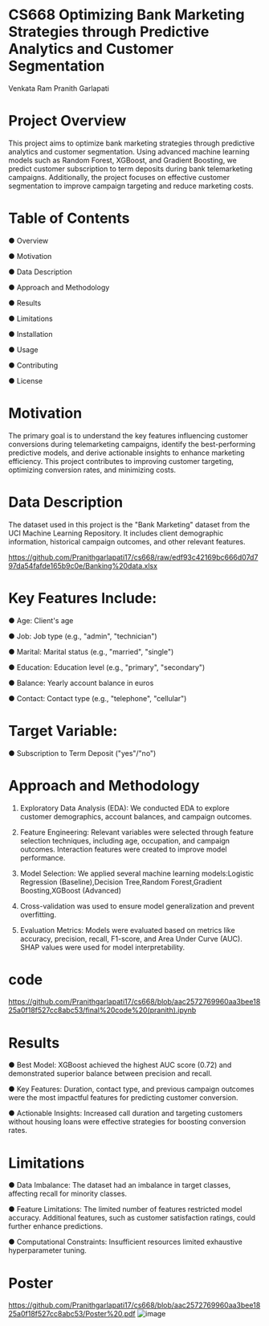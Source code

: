 # CS668 Optimizing Bank Marketing Strategies through Predictive Analytics and Customer Segmentation
Venkata Ram Pranith Garlapati

# Project Overview

This project aims to optimize bank marketing strategies through predictive analytics and customer segmentation. Using advanced machine learning models such as Random Forest, XGBoost, and Gradient Boosting, we predict customer subscription to term deposits during bank telemarketing campaigns. Additionally, the project focuses on effective customer segmentation to improve campaign targeting and reduce marketing costs.

# Table of Contents

●	Overview

●	Motivation

●	Data Description

●	Approach and Methodology

●	Results

●	Limitations

●	Installation

●	Usage

●	Contributing

●	License

# Motivation

The primary goal is to understand the key features influencing customer conversions during telemarketing campaigns, identify the best-performing predictive models, and derive actionable insights to enhance marketing efficiency. This project contributes to improving customer targeting, optimizing conversion rates, and minimizing costs.
 
# Data Description

The dataset used in this project is the "Bank Marketing" dataset from the UCI Machine Learning Repository. It includes client demographic information, historical campaign outcomes, and other relevant features.

https://github.com/Pranithgarlapati17/cs668/raw/edf93c42169bc666d07d797da54fafde165b9c0e/Banking%20data.xlsx

# Key Features Include:

●	Age: Client's age

●	Job: Job type (e.g., "admin", "technician")

●	Marital: Marital status (e.g., "married", "single")

●	Education: Education level (e.g., "primary", "secondary")

●	Balance: Yearly account balance in euros

●	Contact: Contact type (e.g., "telephone", "cellular")

# Target Variable:

●	Subscription to Term Deposit ("yes"/"no")

# Approach and Methodology

1.	Exploratory Data Analysis (EDA): We conducted EDA to explore customer demographics, account balances, and campaign outcomes.

2.	Feature Engineering: Relevant variables were selected through feature selection techniques, including age, occupation, and campaign outcomes.
Interaction features were created to improve model performance.

3.	Model Selection: We applied several machine learning models:Logistic Regression (Baseline),Decision Tree,Random Forest,Gradient Boosting,XGBoost (Advanced)

4.	Cross-validation was used to ensure model generalization and prevent
overfitting.
 
5.	Evaluation Metrics: Models were evaluated based on metrics like accuracy, precision, recall, F1-score, and Area Under Curve (AUC). SHAP values
were used for model interpretability.

# code

https://github.com/Pranithgarlapati17/cs668/blob/aac2572769960aa3bee1825a0f18f527cc8abc53/final%20code%20(pranith).ipynb

# Results

●	Best Model: XGBoost achieved the highest AUC score (0.72) and demonstrated superior balance between precision and recall.

●	Key Features: Duration, contact type, and previous campaign outcomes were the most impactful features for predicting customer conversion.

●	Actionable Insights: Increased call duration and targeting customers without housing loans were effective strategies for boosting conversion
rates.

# Limitations

●	Data Imbalance: The dataset had an imbalance in target classes, affecting recall for minority classes.

●	Feature Limitations: The limited number of features restricted model accuracy. Additional features, such as customer satisfaction ratings, could
further enhance predictions.

●	Computational Constraints: Insufficient resources limited exhaustive hyperparameter tuning.

# Poster
https://github.com/Pranithgarlapati17/cs668/blob/aac2572769960aa3bee1825a0f18f527cc8abc53/Poster%20.pdf
![image](https://github.com/user-attachments/assets/baed5670-a14a-4319-a192-ef58139178a9)

